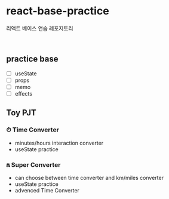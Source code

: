 # react-base-practice
리액트 베이스 연습 레포지토리

<br>

## practice base
- [ ] useState
- [ ] props
- [ ] memo
- [ ] effects

## Toy PJT
### ⏱ Time Converter
- minutes/hours interaction converter
- useState practice


### 🔛 Super Converter
- can choose between time converter and km/miles converter
- useState practice
- advenced Time Converter
  
  
